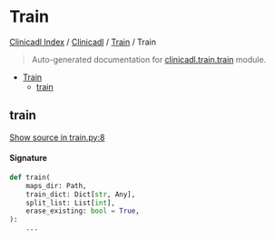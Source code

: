 # Train

[Clinicadl Index](../../README.md#clinicadl-index) /
[Clinicadl](../index.md#clinicadl) /
[Train](./index.md#train) /
Train

> Auto-generated documentation for [clinicadl.train.train](../../../clinicadl/train/train.py) module.

- [Train](#train)
  - [train](#train)

## train

[Show source in train.py:8](../../../clinicadl/train/train.py#L8)

#### Signature

```python
def train(
    maps_dir: Path,
    train_dict: Dict[str, Any],
    split_list: List[int],
    erase_existing: bool = True,
):
    ...
```